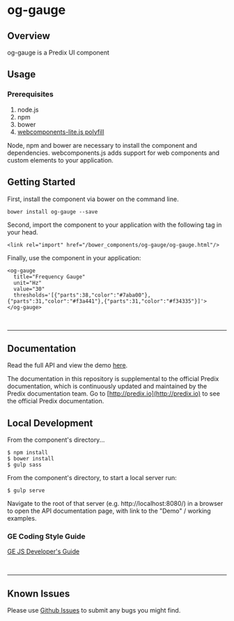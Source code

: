 # og-gauge

## Overview

og-gauge is a Predix UI component

## Usage

### Prerequisites
1. node.js
2. npm
3. bower
4. [webcomponents-lite.js polyfill](https://github.com/webcomponents/webcomponentsjs)

Node, npm and bower are necessary to install the component and dependencies. webcomponents.js adds support for web components and custom elements to your application.

## Getting Started

First, install the component via bower on the command line.

```
bower install og-gauge --save
```

Second, import the component to your application with the following tag in your head.

```
<link rel="import" href="/bower_components/og-gauge/og-gauge.html"/>
```

Finally, use the component in your application:

```
<og-gauge
  title="Frequency Gauge"
  unit="Hz"
  value="30"
  thresholds='[{"parts":38,"color":"#7aba00"},{"parts":31,"color":"#f3a441"},{"parts":31,"color":"#f34335"}]'>
</og-gauge>
```

<br />
<hr />

## Documentation

Read the full API and view the demo [here](https://predixdev.github.io/og-gauge).

The documentation in this repository is supplemental to the official Predix documentation, which is continuously updated and maintained by the Predix documentation team. Go to [http://predix.io](http://predix.io)  to see the official Predix documentation.


## Local Development

From the component's directory...

```
$ npm install
$ bower install
$ gulp sass
```

From the component's directory, to start a local server run:

```
$ gulp serve
```

Navigate to the root of that server (e.g. http://localhost:8080/) in a browser to open the API documentation page, with link to the "Demo" / working examples.

### GE Coding Style Guide
[GE JS Developer's Guide](https://github.com/GeneralElectric/javascript)

<br />
<hr />

## Known Issues

Please use [Github Issues](https://github.com/PredixDev/og-gauge/issues) to submit any bugs you might find.
